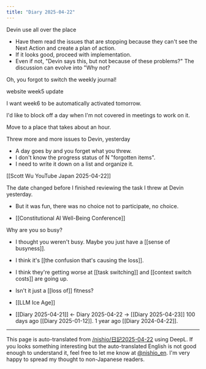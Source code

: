 ```yaml
---
title: "Diary 2025-04-22"
---
```



Devin use all over the place
- Have them read the issues that are stopping because they can't see the Next Action and create a plan of action.
- If it looks good, proceed with implementation.
- Even if not, "Devin says this, but not because of these problems?" The discussion can evolve into "Why not?


Oh, you forgot to switch the weekly journal!

website week5 update

I want week6 to be automatically activated tomorrow.

I'd like to block off a day when I'm not covered in meetings to work on it.

Move to a place that takes about an hour.

Threw more and more issues to Devin, yesterday
- A day goes by and you forget what you threw.
- I don't know the progress status of N "forgotten items".
- I need to write it down on a list and organize it.

[[Scott Wu YouTube Japan 2025-04-22]]

The date changed before I finished reviewing the task I threw at Devin yesterday.
- But it was fun, there was no choice not to participate, no choice.

- [[Constitutional AI Well-Being Conference]]

Why are you so busy?
- I thought you weren't busy. Maybe you just have a [[sense of busyness]].
- I think it's [[the confusion that's causing the loss]].
- I think they're getting worse at [[task switching]] and [[context switch costs]] are going up.
- Isn't it just a [[loss of]] fitness?

- [[LLM Ice Age]]

- [[Diary 2025-04-21]] ← Diary 2025-04-22 → [[Diary 2025-04-23]]
100 days ago [[Diary 2025-01-12]].
1 year ago [[Diary 2024-04-22]].
---
This page is auto-translated from [/nishio/日記2025-04-22](https://scrapbox.io/nishio/日記2025-04-22) using DeepL. If you looks something interesting but the auto-translated English is not good enough to understand it, feel free to let me know at [@nishio_en](https://twitter.com/nishio_en). I'm very happy to spread my thought to non-Japanese readers.